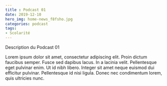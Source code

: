 ```yaml
---
title : Podcast 01
date: 2019-12-10
hero_img: home-news_f8fsho.jpg
categories: podcast
tags:
- Scolarité
---
```


Description du Podcast 01

Lorem ipsum dolor sit amet, consectetur adipiscing elit. Proin dictum faucibus semper. Fusce sed dapibus lacus. In a lacinia velit. Pellentesque eget pulvinar enim. Ut id nibh libero. Integer sit amet neque euismod dui efficitur pulvinar. Pellentesque id nisi ligula. Donec nec condimentum lorem, quis ultricies nunc. 
